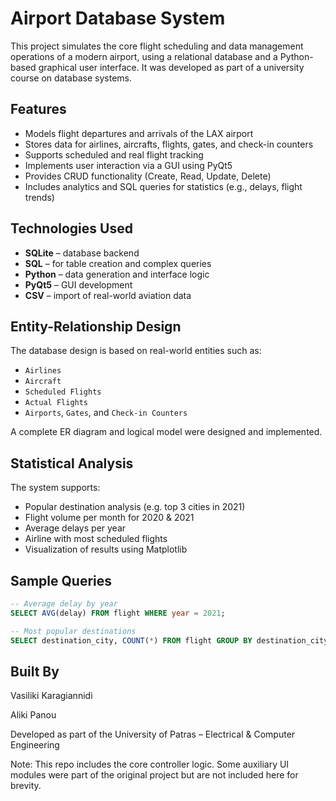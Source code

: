 # Airport Database System

This project simulates the core flight scheduling and data management operations of a modern airport, using a relational database and a Python-based graphical user interface. It was developed as part of a university course on database systems.

## Features

- Models flight departures and arrivals of the LAX airport
- Stores data for airlines, aircrafts, flights, gates, and check-in counters
- Supports scheduled and real flight tracking
- Implements user interaction via a GUI using PyQt5
- Provides CRUD functionality (Create, Read, Update, Delete)
- Includes analytics and SQL queries for statistics (e.g., delays, flight trends)
  
## Technologies Used

- **SQLite** – database backend
- **SQL** – for table creation and complex queries
- **Python** – data generation and interface logic
- **PyQt5** – GUI development
- **CSV** – import of real-world aviation data

## Entity-Relationship Design

The database design is based on real-world entities such as:
- `Airlines`
- `Aircraft`
- `Scheduled Flights`
- `Actual Flights`
- `Airports`, `Gates`, and `Check-in Counters`

A complete ER diagram and logical model were designed and implemented.


## Statistical Analysis

The system supports:
- Popular destination analysis (e.g. top 3 cities in 2021)
- Flight volume per month for 2020 & 2021
- Average delays per year
- Airline with most scheduled flights
- Visualization of results using Matplotlib

## Sample Queries

```sql
-- Average delay by year
SELECT AVG(delay) FROM flight WHERE year = 2021;

-- Most popular destinations
SELECT destination_city, COUNT(*) FROM flight GROUP BY destination_city ORDER BY COUNT(*) DESC LIMIT 3;
```

## Built By
Vasiliki Karagiannidi 

Aliki Panou

Developed as part of the University of Patras – Electrical & Computer Engineering

Note: This repo includes the core controller logic. Some auxiliary UI modules were part of the original project but are not included here for brevity.
